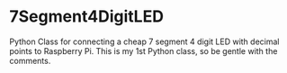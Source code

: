 # 7Segment4DigitLED
Python Class for connecting a cheap 7 segment 4 digit LED with decimal points to Raspberry Pi.
This is my 1st Python class, so be gentle with the comments. 
